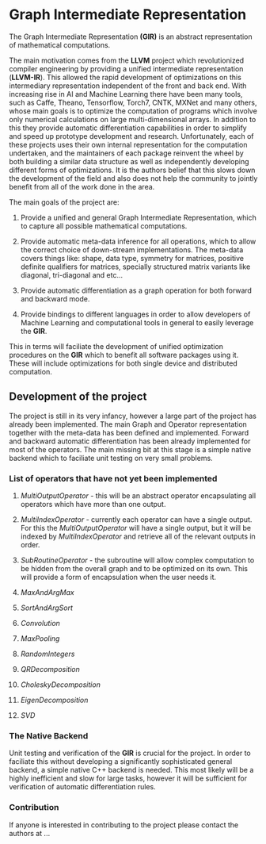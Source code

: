 # Graph Intermediate Representation 

The Graph Intermediate Representation **(GIR)** is an abstract 
representation of mathematical computations.

The main motivation comes from the **LLVM** project which revolutionized 
compiler engineering by providing a unified intermediate representation 
(**LLVM-IR**). This allowed the rapid development of optimizations on 
this intermediary representation independent of the front and back end. 
With increasing rise in AI and Machine Learning there have been many tools,
such as Caffe, Theano, Tensorflow, Torch7, CNTK, MXNet and many others, whose main 
goals is to optimize the computation of programs which involve only numerical
calculations on large multi-dimensional arrays. In addition to this they 
provide automatic differentiation capabilities in order to simplify and 
speed up prototype development and research. Unfortunately, each of these 
projects uses their own internal representation for the computation undertaken,
and the maintainers of each package reinvent the wheel by both building 
a similar data structure as well as independently developing different forms 
of optimizations. It is the authors belief that this slows down the development of
the field and also does not help the community to jointly benefit from 
all of the work done in the area.
 
The main goals of the project are:
 
1. Provide a unified and general Graph Intermediate Representation, which to 
capture all possible mathematical computations.
 
2. Provide automatic meta-data inference for all operations, which to allow
the correct choice of down-stream implementations. The meta-data covers
things like: shape, data type, symmetry for matrices, positive definite 
qualifiers for matrices, specially structured matrix variants like 
diagonal, tri-diagonal and etc...
 
3. Provide automatic differentiation as a graph operation for both 
forward and backward mode.
 
4. Provide bindings to different languages in order to allow developers of
 Machine Learning and computational tools in general to easily leverage 
 the **GIR**.


This in terms will faciliate the development of unified optimization procedures
on the **GIR** which to benefit all software packages using it. These will include
optimizations for both single device and distributed computation.
 

## Development of the project

The project is still in its very infancy, however a large part of the project
has already been implemented. The main Graph and Operator representation 
together with the meta-data has been defined and implemented. Forward and 
backward automatic differentiation has been already implemented for most 
of the operators. The main missing bit at this stage is a simple native 
backend which to faciliate unit testing on very small problems. 


### List of operators that have not yet been implemented

1. *MultiOutputOperator* - this will be an abstract operator encapsulating 
all operators which have more than one output.

2. *MultiIndexOperator* - currently each operator can have a single output.
For this the *MultiOutputOperator* will have a single output, but it will 
be indexed by *MultiIndexOperator* and retrieve all of the relevant outputs 
in order. 

3. *SubRoutineOperator* - the subroutine will allow complex computation
to be hidden from the overall graph and to be optimized on its own. 
This will provide a form of encapsulation when the user needs it. 

4. *MaxAndArgMax* 

5. *SortAndArgSort*

6. *Convolution* 

7. *MaxPooling*

8. *RandomIntegers*

9. *QRDecomposition*

10. *CholeskyDecomposition*

11. *EigenDecomposition*

12. *SVD*

### The Native Backend

Unit testing and verification of the **GIR** is crucial for the project. 
In order to faciliate this without developing a significantly sophisticated
general backend, a simple native C++ backend is needed. This most likely 
will be a highly inefficient and slow for large tasks, however it will 
be sufficient for verification of automatic differentiation rules. 


### Contribution

If anyone is interested in contributing to the project please contact the 
authors at ...


